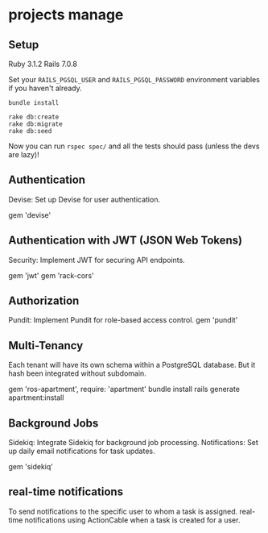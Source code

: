 # projects manage

## Setup

Ruby 3.1.2
Rails 7.0.8

Set your ```RAILS_PGSQL_USER``` and ```RAILS_PGSQL_PASSWORD``` environment variables if you haven't already.

```
bundle install

rake db:create
rake db:migrate
rake db:seed
```

Now you can run ```rspec spec/``` and all the tests should pass (unless the devs are lazy)!

## Authentication

  Devise: Set up Devise for user authentication.

  gem 'devise'

## Authentication with JWT (JSON Web Tokens)
  Security: Implement JWT for securing API endpoints.

  gem 'jwt'
  gem 'rack-cors'

## Authorization

  Pundit: Implement Pundit for role-based access control.
  gem 'pundit'  

## Multi-Tenancy

  Each tenant will have its own schema within a PostgreSQL database. But it hash been integrated without subdomain.

  gem 'ros-apartment', require: 'apartment'
  bundle install
  rails generate apartment:install


## Background Jobs

  Sidekiq: Integrate Sidekiq for background job processing.
  Notifications: Set up daily email notifications for task updates.

  gem 'sidekiq'


## real-time notifications
  To send notifications to the specific user to whom a task is assigned. 
  real-time notifications using ActionCable when a task is created for a user.
